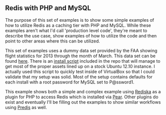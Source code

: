 ## Redis with PHP and MySQL

The purpose of this set of examples is to show some simple examples of how to utilize Redis as a caching tier with PHP and MySQL.  While these examples aren't what I'd call 'production level code', they're meant to describe the use case, show examples of how to utilize the code and then point to other areas where this can be utilized. 

This set of examples uses a dummy data set provided by the FAA showing flight statistics for 2013 through the month of March.  This data set can be found [here](https://github.com/patrickmcclory/RandomResearchAndDevelopment/blob/master/RandomDataSets/2013flightdata.tgz).  There is an [install script](https://github.com/patrickmcclory/RandomResearchAndDevelopment/blob/master/RedisPhpMySQL/EnvironmentBuild/Ubuntu12.10/MySQL-PHP-Redis.sh) included in the repo that will manage to get most of the proper assets lined up on a stock Ubuntu 12.10 instance.  I actually used this script to quickly test inside of VirtualBox so that I could validate that my setup was solid.  Most of the setup contains defaults for each install with a root password for MySQL set to P@ssword1.

This example shows both a simple and complex example using [Rediska](http://rediska.geometria-lab.net/) as a plugin for PHP to access Redis which is installed via [Pear](http://pear.php.net/).  Other plugins do exist and eventually I'll be filling out the examples to show similar workflows using [Predis](https://github.com/nrk/predis) as well.